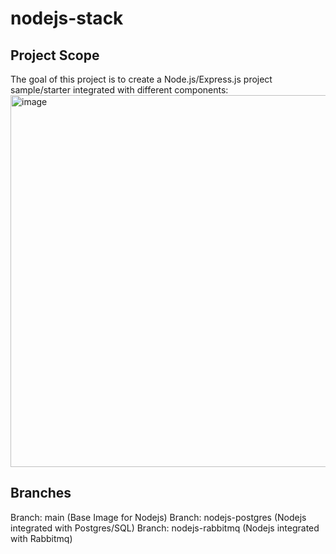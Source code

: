 # nodejs-stack
## Project Scope
The goal of this project is to create a Node.js/Express.js project sample/starter integrated with different components: 
<img width="595" alt="image" src="https://user-images.githubusercontent.com/22165556/216602367-8bc84804-4227-431d-b25f-76ad61614fec.png">

## Branches
Branch: main (Base Image for Nodejs)
Branch: nodejs-postgres (Nodejs integrated with Postgres/SQL)
Branch: nodejs-rabbitmq (Nodejs integrated with Rabbitmq)
